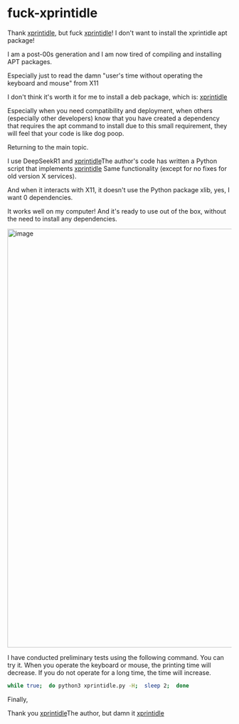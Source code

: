 # fuck-xprintidle

Thank [xprintidle](https://github.com/g0hl1n/xprintidle), but fuck [xprintidle](https://github.com/g0hl1n/xprintidle)! I don't want to install the xprintidle apt package!

I am a post-00s generation and I am now tired of compiling and installing APT packages.

Especially just to read the damn "user's time without operating the keyboard and mouse" from X11

I don't think it's worth it for me to install a deb package, which is: [xprintidle](https://github.com/g0hl1n/xprintidle )

Especially when you need compatibility and deployment, when others (especially other developers) know that you have created a dependency that requires the apt command to install due to this small requirement, they will feel that your code is like dog poop.

Returning to the main topic.

I use DeepSeekR1 and [xprintidle](https://github.com/g0hl1n/xprintidle )The author's code has written a Python script that implements [xprintidle](https://github.com/g0hl1n/xprintidle) Same functionality (except for no fixes for old version X services).

And when it interacts with X11, it doesn't use the Python package xlib, yes, I want 0 dependencies.

It works well on my computer! And it's ready to use out of the box, without the need to install any dependencies.

<img width="1498" height="941" alt="image" src="https://github.com/user-attachments/assets/f303979c-bf6b-4aae-adeb-92a84e3d89ac" />

I have conducted preliminary tests using the following command. You can try it. When you operate the keyboard or mouse, the printing time will decrease. If you do not operate for a long time, the time will increase.

```bash
while true;  do python3 xprintidle.py -H;  sleep 2;  done
```

Finally,

Thank you [xprintidle](https://github.com/g0hl1n/xprintidle)The author, but damn it [xprintidle](https://github.com/g0hl1n/xprintidle)

